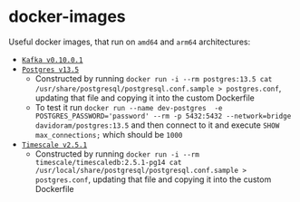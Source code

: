 # docker-images

Useful docker images, that run on `amd64` and `arm64` architectures:

- [`Kafka v0.10.0.1`](kafka/v0.10.0.1/Dockerfile)
- [`Postgres v13.5`](postgres/v13.5/Dockerfile)
  - Constructed by running `docker run -i --rm postgres:13.5 cat /usr/share/postgresql/postgresql.conf.sample > postgres.conf`, updating that file and copying it into the custom Dockerfile
  - To test it run `docker run --name dev-postgres  -e POSTGRES_PASSWORD='password' --rm -p 5432:5432 --network=bridge davidoram/postgres:13.5` and then connect to it and execute `SHOW max_connections;` which should be `1000`
- [`Timescale v2.5.1`]()
  - Constructed by running `docker run -i --rm timescale/timescaledb:2.5.1-pg14 cat /usr/local/share/postgresql/postgresql.conf.sample > postgres.conf`, updating that file and copying it into the custom Dockerfile
